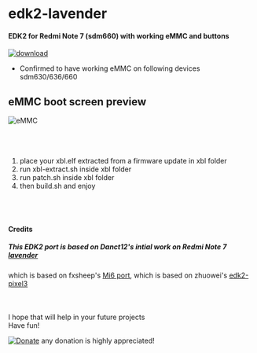 # edk2-lavender

#### EDK2 for Redmi Note 7 (sdm660) with working eMMC and buttons
[![download](https://img.shields.io/github/downloads/serdeliuk/edk2-lavender/total)](https://github.com/serdeliuk/edk2-lavender/releases/download/1/edk2-lavender.0.0.1.zip)
- Confirmed to have working eMMC on following devices <br>sdm630/636/660

eMMC boot screen preview
---
![eMMC](https://github.com/serdeliuk/edk2-lavender/blob/main/pictures/eMMC.PE.boot.jpg)
<br><br><br><br>
1. place your xbl.elf extracted from a firmware update in xbl folder
2. run xbl-extract.sh inside xbl folder
3. run patch.sh inside xbl folder
4. then build.sh and enjoy
<br><br><br><br>
#### Credits
##### This EDK2 port is based on Danct12's intial work on Redmi Note 7 [lavender](https://github.com/dreemurrs-embedded/edk2-lavender)
which is based on fxsheep's [Mi6 port](https://github.com/fxsheep/edk2-sagit/), which is based on zhuowei's [edk2-pixel3](https://github.com/Pixel3Dev/edk2-pixel3)
<br><br><br><br>
I hope that will help in your future projects<br>
Have fun!

[![Donate](https://img.shields.io/badge/Donate-PayPal-green.svg)](https://paypal.me/serdeliuk) any donation is highly appreciated!
